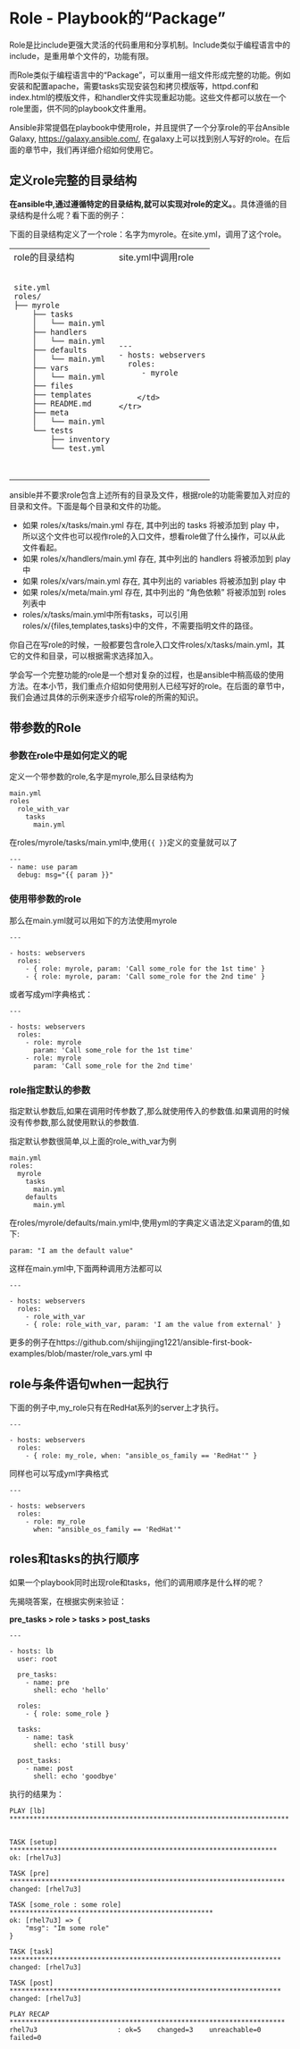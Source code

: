 # Role - Playbook的“Package”

Role是比include更强大灵活的代码重用和分享机制。Include类似于编程语言中的include，是重用单个文件的，功能有限。

而Role类似于编程语言中的“Package”，可以重用一组文件形成完整的功能。例如安装和配置apache，需要tasks实现安装包和拷贝模版等，httpd.conf和index.html的模版文件，和handler文件实现重起功能。这些文件都可以放在一个role里面，供不同的playbook文件重用。

Ansible非常提倡在playbook中使用role，并且提供了一个分享role的平台Ansible Galaxy, https://galaxy.ansible.com/, 在galaxy上可以找到别人写好的role。在后面的章节中，我们再详细介绍如何使用它。


## 定义role完整的目录结构


**在ansible中,通过遵循特定的目录结构,就可以实现对role的定义。**。具体遵循的目录结构是什么呢？看下面的例子：

下面的目录结构定义了一个role：名字为myrole。在site.yml，调用了这个role。


<table>
    <tr>
        <td>
            role的目录结构
        </td>
        <td>
            site.yml中调用role
        </td>
    </tr>
    <tr>
        <td>
            <pre>
<code class='lang-yml'>
site.yml
roles/
├── myrole
    ├── tasks
    │   └── main.yml
    ├── handlers
    │   └── main.yml
    ├── defaults
    │   └── main.yml
    ├── vars
    │   └── main.yml
    ├── files
    ├── templates
    ├── README.md
    ├── meta
    │   └── main.yml
    └── tests
        ├── inventory
        └── test.yml


</code>
</pre>
        </td>
        <td>
            <pre>
<code>
---
- hosts: webservers
  roles:
     - myrole
</code>
</pre>

        </td>
    </tr>
</table>

ansible并不要求role包含上述所有的目录及文件，根据role的功能需要加入对应的目录和文件。下面是每个目录和文件的功能。

* 如果 roles/x/tasks/main.yml 存在, 其中列出的 tasks 将被添加到 play 中，所以这个文件也可以视作role的入口文件，想看role做了什么操作，可以从此文件看起。
* 如果 roles/x/handlers/main.yml 存在, 其中列出的 handlers 将被添加到 play 中
* 如果 roles/x/vars/main.yml 存在, 其中列出的 variables 将被添加到 play 中
* 如果 roles/x/meta/main.yml 存在, 其中列出的 “角色依赖” 将被添加到 roles 列表中
* roles/x/tasks/main.yml中所有tasks，可以引用 roles/x/{files,templates,tasks}中的文件，不需要指明文件的路径。

你自己在写role的时候，一般都要包含role入口文件roles/x/tasks/main.yml，其它的文件和目录，可以根据需求选择加入。

学会写一个完整功能的role是一个想对复杂的过程，也是ansible中稍高级的使用方法。在本小节，我们重点介绍如何使用别人已经写好的role。在后面的章节中，我们会通过具体的示例来逐步介绍写role的所需的知识。

## 带参数的Role

### 参数在role中是如何定义的呢

 定义一个带参数的role,名字是myrole,那么目录结构为

 ```
 main.yml
 roles
   role_with_var
     tasks
       main.yml
 ```

 在roles/myrole/tasks/main.yml中,使用```{{ }}```定义的变量就可以了

 ```
 ---
 - name: use param
   debug: msg="{{ param }}"

```
### 使用带参数的role

那么在main.yml就可以用如下的方法使用myrole

```
---

- hosts: webservers
  roles:
    - { role: myrole, param: 'Call some_role for the 1st time' }
    - { role: myrole, param: 'Call some_role for the 2nd time' }
```

或者写成yml字典格式：

```
---

- hosts: webservers
  roles:
    - role: myrole
      param: 'Call some_role for the 1st time'
    - role: myrole
      param: 'Call some_role for the 2nd time'
```

### role指定默认的参数

指定默认参数后,如果在调用时传参数了,那么就使用传入的参数值.如果调用的时候没有传参数,那么就使用默认的参数值.

指定默认参数很简单,以上面的role_with_var为例

```
main.yml
roles:
  myrole
    tasks
      main.yml
    defaults
      main.yml
```
在roles/myrole/defaults/main.yml中,使用yml的字典定义语法定义param的值,如下:
```
param: "I am the default value"
```

这样在main.yml中,下面两种调用方法都可以

```
---

- hosts: webservers
  roles:
    - role_with_var
    - { role: role_with_var, param: 'I am the value from external' }

```
更多的例子在https://github.com/shijingjing1221/ansible-first-book-examples/blob/master/role_vars.yml 中


## role与条件语句when一起执行


下面的例子中,my_role只有在RedHat系列的server上才执行。

```
---

- hosts: webservers
  roles:
    - { role: my_role, when: "ansible_os_family == 'RedHat'" }

```

同样也可以写成yml字典格式

```
---

- hosts: webservers
  roles:
    - role: my_role
      when: "ansible_os_family == 'RedHat'"

```


## roles和tasks的执行顺序

如果一个playbook同时出现role和tasks，他们的调用顺序是什么样的呢？

先揭晓答案，在根据实例来验证：

**pre_tasks > role > tasks > post_tasks**

```
---

- hosts: lb
  user: root

  pre_tasks:
    - name: pre
      shell: echo 'hello'

  roles:
    - { role: some_role }

  tasks:
    - name: task
      shell: echo 'still busy'

  post_tasks:
    - name: post
      shell: echo 'goodbye'
```

执行的结果为：

```
PLAY [lb] **********************************************************************


TASK [setup] *******************************************************************
ok: [rhel7u3]

TASK [pre] *********************************************************************
changed: [rhel7u3]

TASK [some_role : some role] ***************************************************
ok: [rhel7u3] => {
    "msg": "Im some role"
}

TASK [task] ********************************************************************
changed: [rhel7u3]

TASK [post] ********************************************************************
changed: [rhel7u3]

PLAY RECAP *********************************************************************
rhel7u3                    : ok=5    changed=3    unreachable=0    failed=0

```
